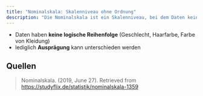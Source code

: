 ```yaml
---
title: "Nominalskala: Skalenniveau ohne Ordnung"
description: "Die Nominalskala ist ein Skalenniveau, bei dem Daten keine logische Reihenfolge haben, sondern nur Ausprägungen unterschieden werden können. Sie wird für Kategorien wie Geschlecht oder Haarfarbe verwendet."
---
```


- Daten haben **keine logische Reihenfolge** (Geschlecht, Haarfarbe, Farbe von Kleidung)
- lediglich **Ausprägung** kann unterschieden werden

## Quellen

> Nominalskala. (2019, June 27). Retrieved from https://studyflix.de/statistik/nominalskala-1359